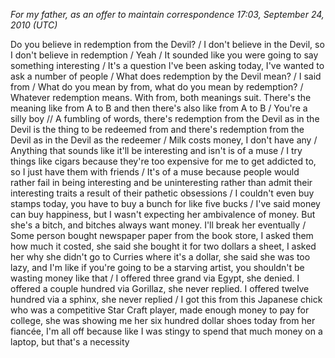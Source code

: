 *For my father, as an offer to maintain correspondence 17:03, September 24, 2010 (UTC)*

Do you believe in redemption from the Devil? / I don't believe in the Devil, so I don't believe in redemption / Yeah / It sounded like you were going to say something interesting / It's a question I've been asking today, I've wanted to ask a number of people / What does redemption by the Devil mean? / I said from / What do you mean by from, what do you mean by redemption? / Whatever redemption means. With from, both meanings suit. There's the meaning like from A to B and then there's also like from A to B / You're a silly boy // A fumbling of words, there's redemption from the Devil as in the Devil is the thing to be redeemed from and there's redemption from the Devil as in the Devil as the redeemer / Milk costs money, I don't have any / Anything that sounds like it'll be interesting and isn't is of a muse / I try things like cigars because they're too expensive for me to get addicted to, so I just have them with friends / It's of a muse because people would rather fail in being interesting and be uninteresting rather than admit their interesting traits a result of their pathetic obsessions / I couldn't even buy stamps today, you have to buy a bunch for like five bucks / I've said money can buy happiness, but I wasn't expecting her ambivalence of money. But she's a bitch, and bitches always want money. I'll break her eventually / Some person bought newspaper paper from the book store, I asked them how much it costed, she said she bought it for two dollars a sheet, I asked her why she didn't go to Curries where it's a dollar, she said she was too lazy, and I'm like if you're going to be a starving artist, you shouldn't be wasting money like that / I offered three grand via Egypt, she denied. I offered a couple hundred via Gorillaz, she never replied. I offered twelve hundred via a sphinx, she never replied / I got this from this Japanese chick who was a competitive Star Craft player, made enough money to pay for college, she was showing me her six hundred dollar shoes today from her fiancée, I'm all off because like I was stingy to spend that much money on a laptop, but that's a necessity

